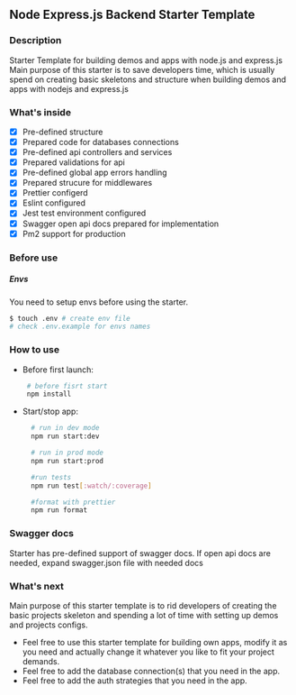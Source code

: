 
## Node Express.js Backend Starter Template

### Description

Starter Template for building demos and apps with node.js and express.js<br/>
Main purpose of this starter is to save developers time, which is usually spend on creating basic skeletons and structure when building demos and apps with nodejs and express.js

### What's inside

- [x] Pre-defined structure
- [x] Prepared code for databases connections
- [x] Pre-defined api controllers and services
- [x] Prepared validations for api
- [x] Pre-defined global app errors handling
- [x] Prepared strucure for middlewares
- [x] Prettier configerd
- [x] Eslint configured
- [x] Jest test environment configured
- [x] Swagger open api docs prepared for implementation
- [x] Pm2 support for production

### Before use

##### Envs

You need to setup envs before using the starter.<br/>

```bash
$ touch .env # create env file
# check .env.example for envs names
```

### How to use

- Before first launch:<br/>

  ```bash
   # before fisrt start
   npm install
  ```

- Start/stop app:<br/>

  ```bash
    # run in dev mode
    npm run start:dev 

    # run in prod mode
    npm run start:prod

    #run tests
    npm run test[:watch/:coverage]

    #format with prettier
    npm run format
  ```

### Swagger docs

Starter has pre-defined support of swagger docs. If open api docs are needed, expand swagger.json file with needed docs


### What's next

Main purpose of this starter template is to rid developers of creating the basic projects skeleton and spending a lot of time with setting up demos and projects configs.<br/>
- Feel free to use this starter template for building own apps, modify it as you need and actually change it whatever you like to fit your project demands.<br/>
- Feel free to add the database connection(s) that you need in the app. 
- Feel free to add the auth strategies that you need in the app.